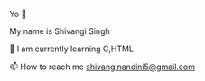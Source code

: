Yo 👋



My name is Shivangi Singh



🧠 I am currently learning C,HTML




📫 How to reach me shivanginandini5@gmail.com
